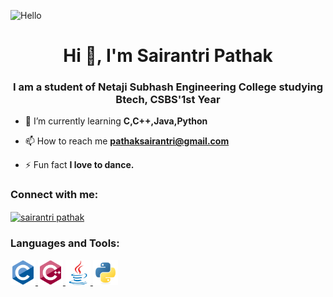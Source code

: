![Hello](https://github.com/SAIRANTRIPATHAK/SAIRANTRIPATHAK/blob/main/gif-de-ideias-em-evento-corporativos.gif)
<h1 align="center">Hi 👋, I'm Sairantri Pathak</h1>
<h3 align="center">I am a student of Netaji Subhash Engineering College studying Btech, CSBS'1st Year</h3>

- 🌱 I’m currently learning **C,C++,Java,Python**

- 📫 How to reach me **pathaksairantri@gmail.com**

- ⚡ Fun fact **I love to dance.**

<h3 align="left">Connect with me:</h3>
<p align="left">
<a href="https://www.linkedin.com/in/sairantri-pathak-714134208/" target="blank"><img align="center" src="https://raw.githubusercontent.com/rahuldkjain/github-profile-readme-generator/master/src/images/icons/Social/linked-in-alt.svg" alt="sairantri pathak" height="30" width="40" /></a>
</p>

<h3 align="left">Languages and Tools:</h3>
<p align="left"> <a href="https://www.cprogramming.com/" target="_blank"> <img src="https://raw.githubusercontent.com/devicons/devicon/master/icons/c/c-original.svg" alt="c" width="40" height="40"/> </a> <a href="https://www.w3schools.com/cpp/" target="_blank"> <img src="https://raw.githubusercontent.com/devicons/devicon/master/icons/cplusplus/cplusplus-original.svg" alt="cplusplus" width="40" height="40"/> </a> <a href="https://www.java.com" target="_blank"> <img src="https://raw.githubusercontent.com/devicons/devicon/master/icons/java/java-original.svg" alt="java" width="40" height="40"/> </a> <a href="https://www.python.org" target="_blank"> <img src="https://raw.githubusercontent.com/devicons/devicon/master/icons/python/python-original.svg" alt="python" width="40" height="40"/> </a> </p>
